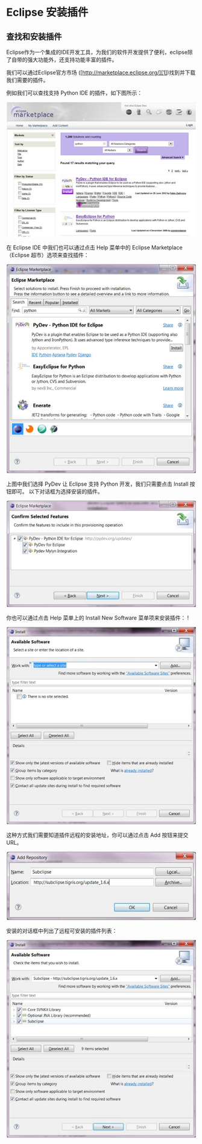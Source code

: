# Eclipse 安装插件

## 查找和安装插件

Eclipse作为一个集成的IDE开发工具，为我们的软件开发提供了便利，eclipse除了自带的强大功能外，还支持功能丰富的插件。

我们可以通过Eclipse官方市场 ([http://marketplace.eclipse.org/][1])找到并下载我们需要的插件。

例如我们可以查找支持 Python IDE 的插件，如下图所示：

![](images/eclipse-install-plugins/install_plugin_1.jpg) 

在 Eclipse IDE 中我们也可以通过点击 Help 菜单中的 Eclipse Marketplace（Eclipse 超市）选项来查找插件：

![](images/eclipse-install-plugins/install_plugin_2.jpg) 

上图中我们选择 PyDev 让 Eclipse 支持 Python 开发，我们只需要点击 Install 按钮即可。 以下对话框为选择安装的插件。

![](images/eclipse-install-plugins/install_plugin_3.jpg) 

你也可以通过点击 Help 菜单上的 Install New Software 菜单项来安装插件： !

![](images/eclipse-install-plugins/install_plugin_4.jpg) 

这种方式我们需要知道插件远程的安装地址，你可以通过点击 Add 按钮来提交 URL。

![](images/eclipse-install-plugins/install_plugin_5.jpg) 

安装的对话框中列出了远程可安装的插件列表：

![](images/eclipse-install-plugins/install_plugin_6.jpg) 